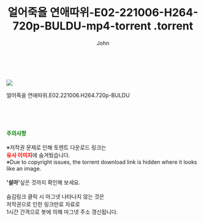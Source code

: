 ﻿---
layout: post
title:  "                   얼어죽을 연애따위-E02-221006-H264-720p-BULDU-mp4-torrent                .torrent"
author: John
categories: [ 드라마 ]
tags: [  ]
image: https://torrentrj57.com/uploadfile/full/e1ab00febea80b848e3bbd68817298ad881c734c.jpg 
description: "                   얼어죽을 연애따위-E02-221006-H264-720p-BULDU-mp4-torrent                 torrent 정보 공유"
toc: true
toc_sticky: true
---

<br>
<p><img src="https://torrentrj57.com/uploadfile/full/e1ab00febea80b848e3bbd68817298ad881c734c.jpg"/></p>
 얼어죽을 연애따위.E02.221006.H264.720p-BULDU  
    
<br><br><br>
<p data-ke-size="size16"><b><span style="color: green;">주의사항</span></b><br /><br />※저작권 문제로 인해 토렌트 다운로드 링크는<br /><b><span style="color: red;">유사 이미지</span></b>에 숨겨뒀습니다.<br />※Due to copyright issues, the torrent download link is hidden where it looks like an image.<br /><br /><b>'설마'</b>싶은 것까지 확인해 보세요.<br /><br />숨김링크 클릭 시 마그넷 나타나지 않는 것은<br />저작권으로 인한 링크만료 자료로<br />1시간 간격으로 봇에 의해 마그넷 주소 갱신됩니다.</p>
